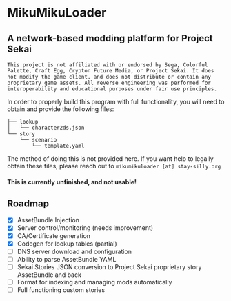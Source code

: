 # MikuMikuLoader
## A network-based modding platform for Project Sekai

`This project is not affiliated with or endorsed by Sega, Colorful Palette, Craft Egg, Crypton Future Media, or Project Sekai. It does not modify the game client, and does not distribute or contain any proprietary game assets. All reverse engineering was performed for interoperability and educational purposes under fair use principles.`

In order to properly build this program with full functionality, you will need to obtain and provide the following files:
```assets
├── lookup
│   └── character2ds.json
└── story
    └── scenario
        └── template.yaml
```
The method of doing this is not provided here. If you want help to legally obtain these files, please reach out to `mikumikuloader [at] stay-silly.org`

#### This is currently unfinished, and not usable! 

## Roadmap
- [X] AssetBundle Injection
- [X] Server control/monitoring (needs improvement)
- [X] CA/Certificate generation
- [X] Codegen for lookup tables (partial)
- [ ] DNS server download and configuration 
- [ ] Ability to parse AssetBundle YAML
- [ ] Sekai Stories JSON conversion to Project Sekai proprietary story AssetBundle and back
- [ ] Format for indexing and managing mods automatically
- [ ] Full functioning custom stories
